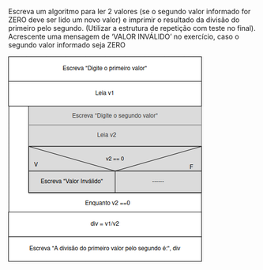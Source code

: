 Escreva um algoritmo para ler 2 valores (se o segundo valor
informado for ZERO deve ser lido um novo valor) e imprimir o
resultado da divisão do primeiro pelo segundo. (Utilizar a estrutura
de repetição com teste no final). Acrescente uma mensagem de ‘VALOR INVÁLIDO’ no exercício, caso o segundo valor informado seja ZERO


![](https://github.com/Yxav/proglogic/blob/apnp/exercicios-5/44/44.png)
